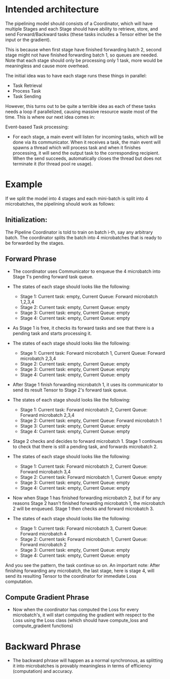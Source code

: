 # Intended architecture
The pipelining model should consists of a Coordinator, which will have multiple Stages and each Stage should have ability to retrieve, store, and send Forward/Backward tasks (these tasks includes a Tensor either be the input or the gradient). 

This is because when first stage have finished forwarding batch 2, second stage might not have finished forwarding batch 1, so queues are needed. Note that each stage should only be processing only 1 task, more would be meaningless and cause more overhead.

The initial idea was to have each stage runs these things in parallel:
+ Task Retrieval 
+ Process Task
+ Task Sending

However, this turns out to be quite a terrible idea as each of these tasks needs a loop if parallelized, causing massive resource waste most of the time. This is where our next idea comes in:

Event-based Task processing:
- For each stage, a main event will listen for incoming tasks, which will be done via its communicator. When it receives a task, the main event will spawns a thread which will process task and when it finishes processing, it will send the output task to the corresponding recipient. When the send succeeds, automatically closes the thread but does not terminate it (for thread pool re usage).


# Example
If we split the model into 4 stages and each mini-batch is split into 4 microbatches, the pipelining should work as follows:

## Initialization:
The Pipeline Coordinator is told to train on batch i-th, say any arbitrary batch. The coordinator splits the batch into 4 microbatches that is ready to be forwarded by the stages.

## Forward Phrase
- The coordinator uses Communicator to enqueue the 4 microbatch into Stage 1's pending forward task queue. 
- The states of each stage should looks like the following:
    + Stage 1: Current task: empty, Current Queue: Forward microbatch 1,2,3,4
    + Stage 2: Current task: empty, Current Queue: empty 
    + Stage 3: Current task: empty, Current Queue: empty
    + Stage 4: Current task: empty, Current Queue: empty

- As Stage 1 is free, it checks its forward tasks and see that there is a pending task and starts processing it.
- The states of each stage should looks like the following:
    + Stage 1: Current task: Forward microbatch 1, Current Queue: Forward microbatch 2,3,4
    + Stage 2: Current task: empty, Current Queue: empty 
    + Stage 3: Current task: empty, Current Queue: empty
    + Stage 4: Current task: empty, Current Queue: empty

- After Stage 1 finish forwarding microbatch 1, it uses its communicator to send its result Tensor to Stage 2's forward task queue.
- The states of each stage should looks like the following:
    + Stage 1: Current task: Forward microbatch 2, Current Queue: Forward microbatch 2,3,4
    + Stage 2: Current task: empty, Current Queue: Forward microbatch 1
    + Stage 3: Current task: empty, Current Queue: empty
    + Stage 4: Current task: empty, Current Queue: empty

- Stage 2 checks and decides to forward microbatch 1. Stage 1 continues to check that there is still a pending task, and forwards microbatch 2.
- The states of each stage should looks like the following:
    + Stage 1: Current task: Forward microbatch 2, Current Queue: Forward microbatch 3,4
    + Stage 2: Current task: Forward microbatch 1, Current Queue: empty
    + Stage 3: Current task: empty, Current Queue: empty
    + Stage 4: Current task: empty, Current Queue: empty

- Now when Stage 1 has finished forwarding microbatch 2, but if for any reasons Stage 2 hasn't finished forwarding microbatch 1, the microbatch 2 will be enqueued. Stage 1 then checks and forward microbatch 3.
- The states of each stage should looks like the following:
    + Stage 1: Current task: Forward microbatch 3, Current Queue: Forward microbatch 4
    + Stage 2: Current task: Forward microbatch 1, Current Queue: Forward microbatch 2
    + Stage 3: Current task: empty, Current Queue: empty
    + Stage 4: Current task: empty, Current Queue: empty


And you see the pattern, the task continue so on. An important note: After finishing forwarding any microbatch, the last stage, here is stage 4, will send its resulting Tensor to the coordinator for immediate Loss computation.

## Compute Gradient Phrase
- Now when the coordinator has computed the Loss for every microbatch's, it will start computing the gradient with respect to the Loss using the Loss class (which should have compute_loss and compute_gradient functions)

# Backward Phrase
- The backward phrase will happen as a normal synchronous, as splitting it into microbatches is provably meaningless in terms of efficiency (computation) and accuracy.
